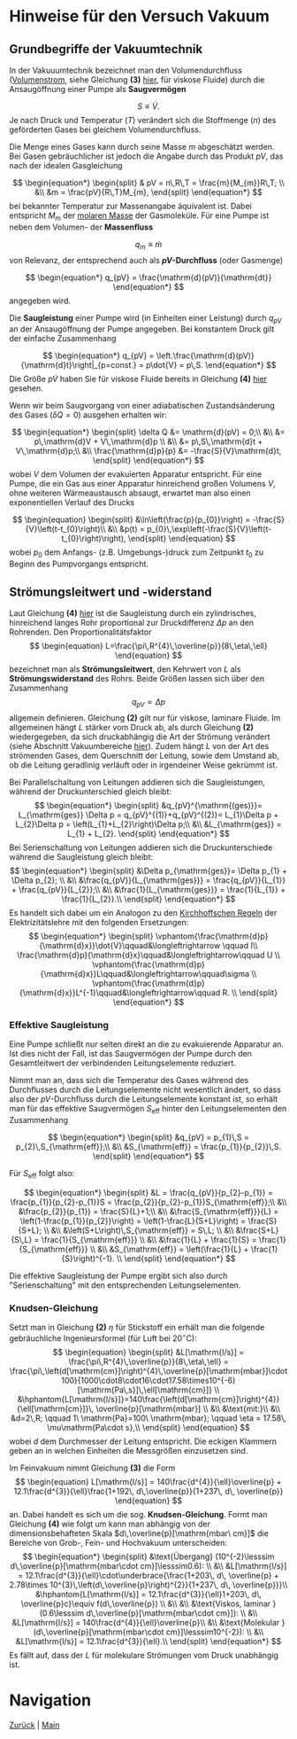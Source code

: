 # Hinweise für den Versuch Vakuum

## Grundbegriffe der Vakuumtechnik

In der Vakuuumtechnik bezeichnet man den Volumendurchfluss ([Volumenstrom](https://de.wikipedia.org/wiki/Volumenstrom#Normvolumenstrom), siehe Gleichung **(3)** [hier](https://gitlab.kit.edu/kit/etp-lehre/p2-praktikum/students/-/blob/main/Vakuum/doc/Hinweise-Vakuum.md), für viskose Fluide) durch die Ansaugöffnung einer Pumpe als **Saugvermögen**

$$
\begin{equation*}
S\equiv\dot{V}.
\end{equation*}
$$
Je nach Druck und Temperatur ($T$) verändert sich die Stoffmenge ($n$) des geförderten Gases bei gleichem Volumendurchfluss.

Die Menge eines Gases kann durch seine Masse $m$ abgeschätzt werden. Bei Gasen gebräuchlicher ist jedoch die Angabe durch das Produkt $pV$, das nach der idealen Gasgleichung 

$$
\begin{equation*}
\begin{split}
& pV = n\,R\,T = \frac{m}{M_{m}}R\,T; \\
&\\
&m = \frac{pV}{R\,T}M_{m},
\end{split}
\end{equation*}
$$
bei bekannter Temperatur zur Massenangabe äquivalent ist. Dabei entspricht $M_{m}$ der [molaren Masse](https://de.wikipedia.org/wiki/Molare_Masse) der Gasmoleküle. Für eine Pumpe ist neben dem Volumen- der **Massenfluss**

$$
\begin{equation*}
q_{m}\equiv\dot{m}
\end{equation*}
$$
von Relevanz, der entsprechend auch als **$pV$-Durchfluss** (oder Gasmenge)

$$
\begin{equation*}
q_{pV} = \frac{\mathrm{d}(pV)}{\mathrm{dt}}
\end{equation*}
$$
angegeben wird. 

Die **Saugleistung** einer Pumpe wird (in Einheiten einer Leistung) durch $q_{pV}$ an der Ansaugöffnung der Pumpe angegeben. Bei konstantem Druck gilt der einfache Zusammenhang 

$$
\begin{equation*}
q_{pV} = \left.\frac{\mathrm{d}(pV)}{\mathrm{d}t}\right|_{p=const.} = p\dot{V} = p\,S.
\end{equation*}
$$
Die Größe $p\dot{V}$ haben Sie für viskose Fluide bereits in Gleichung **(4)** [hier](https://gitlab.kit.edu/kit/etp-lehre/p2-praktikum/students/-/blob/main/Vakuum/doc/Hinweise-Vakuum.md) gesehen. 

Wenn wir beim Saugvorgang von einer adiabatischen Zustandsänderung des Gases ($\delta Q=0$) ausgehen erhalten wir: 

$$
\begin{equation*}
\begin{split}
\delta Q &= \mathrm{d}(pV) = 0;\\
&\\
&= p\,\mathrm{d}V  + V\,\mathrm{d}p \\
&\\
&= p\,S\,\mathrm{d}t  + V\,\mathrm{d}p;\\
&\\
\frac{\mathrm{d}p}{p} &= -\frac{S}{V}\mathrm{d}t,
\end{split}
\end{equation*}
$$
wobei $V$ dem Volumen der evakuierten Apparatur entspricht. Für eine Pumpe, die ein Gas aus einer Apparatur hinreichend großen Volumens $V$, ohne weiteren Wärmeaustausch absaugt, erwartet man also einen exponentiellen Verlauf des Drucks 

$$
\begin{equation}
\begin{split}
&\ln\left(\frac{p}{p_{0}}\right) = -\frac{S}{V}\left(t-t_{0}\right)\\
&\\
&p(t) = p_{0}\,\exp\left(-\frac{S}{V}\left(t-t_{0}\right)\right),
\end{split}
\end{equation}
$$
wobei $p_{0}$ dem Anfangs- (z.B. Umgebungs-)druck zum Zeitpunkt $t_{0}$ zu Beginn des Pumpvorgangs entspricht. 

## Strömungsleitwert und -widerstand

Laut Gleichung **(4)** [hier](https://gitlab.kit.edu/kit/etp-lehre/p2-praktikum/students/-/blob/main/Vakuum/doc/Hinweise-Vakuum.md) ist die Saugleistung durch ein zylindrisches, hinreichend langes Rohr proportional zur Druckdifferenz $\Delta p$ an den Rohrenden. Den Proportionalitätsfaktor 
$$
\begin{equation}
L=\frac{\pi\,R^{4}\,\overline{p}}{8\,\eta\,\ell}
\end{equation}
$$
bezeichnet man als **Strömungsleitwert**, den Kehrwert von $L$ als **Strömungswiderstand** des Rohrs. Beide Größen lassen sich über den Zusammenhang 
$$
\begin{equation*}
q_{pV}\propto\Delta p
\end{equation*}
$$
allgemein definieren. Gleichung **(2)** gilt nur für viskose, laminare Fluide. Im allgemeinen hängt $L$ stärker vom Druck ab, als durch Gleichung **(2)** wiedergegeben, da sich druckabhängig die Art der Strömung verändert (siehe Abschnitt Vakuumbereiche [hier](https://gitlab.kit.edu/kit/etp-lehre/p2-praktikum/students/-/blob/main/Vakuum/doc/Hinweise-Vakuum.md)). Zudem hängt $L$ von der Art des strömenden Gases, dem Querschnitt der Leitung, sowie dem Umstand ab, ob die Leitung geradlinig verläuft oder in irgendeiner Weise gekrümmt ist. 

Bei Parallelschaltung von Leitungen addieren sich die Saugleistungen, während der Druckunterschied gleich bleibt: 
$$
\begin{equation*}
\begin{split}
&q_{pV}^{\mathrm{(ges)}}= L_{\mathrm{ges}} \Delta p = q_{pV}^{(1)}+q_{pV}^{(2)}= L_{1}\Delta p + L_{2}\Delta p = \left(L_{1}+L_{2}\right)\Delta p;\\
&\\
&L_{\mathrm{ges}} = L_{1} + L_{2}.
\end{split}
\end{equation*}
$$
Bei Serienschaltung von Leitungen addieren sich die Druckunterschiede während die Saugleistung gleich bleibt: 
$$
\begin{equation*}
\begin{split}
&\Delta p_{\mathrm{ges}}= \Delta p_{1} + \Delta p_{2}; \\
&\\
&\frac{q_{pV}}{L_{\mathrm{ges}}} = \frac{q_{pV}}{L_{1}} + \frac{q_{pV}}{L_{2}};\\
&\\
&\frac{1}{L_{\mathrm{ges}}} = \frac{1}{L_{1}} + \frac{1}{L_{2}}.\\
\end{split}
\end{equation*}
$$
Es handelt sich dabei um ein Analogon zu den [Kirchhoffschen Regeln](https://de.wikipedia.org/wiki/Kirchhoffsche_Regeln) der Elektrizitätslehre mit den folgenden Ersetzungen: 
$$
\begin{equation*}
\begin{split}
\vphantom{\frac{\mathrm{d}p}{\mathrm{d}x}}\dot{V}\qquad&\longleftrightarrow \qquad I\\
\frac{\mathrm{d}p}{\mathrm{d}x}\qquad&\longleftrightarrow\qquad U \\
\vphantom{\frac{\mathrm{d}p}{\mathrm{d}x}}L\qquad&\longleftrightarrow\qquad\sigma \\
\vphantom{\frac{\mathrm{d}p}{\mathrm{d}x}}L^{-1}\qquad&\longleftrightarrow\qquad R. \\
\end{split}
\end{equation*}
$$

### Effektive Saugleistung

Eine Pumpe schließt nur selten direkt an die zu evakuierende Apparatur an. Ist dies nicht der Fall, ist das Saugvermögen der Pumpe durch den Gesamtleitwert der verbindenden Leitungselemente reduziert. 

Nimmt man an, dass sich die Temperatur des Gases während des Durchflusses durch die Leitungselemente nicht wesentlich ändert, so dass also der $pV$-Durchfluss durch die Leitungselemente konstant ist, so erhält man für das effektive Saugvermögen $S_{\mathrm{eff}}$ hinter den Leitungselementen den Zusammenhang 

$$
\begin{equation*}
\begin{split}
&q_{pV} = p_{1}\,S = p_{2}\,S_{\mathrm{eff}};\\
&\\
&S_{\mathrm{eff}} = \frac{p_{1}}{p_{2}}\,S.
\end{split}
\end{equation*}
$$


Für $S_{\mathrm{eff}}$ folgt also:

$$
\begin{equation*}
\begin{split}
&L = \frac{q_{pV}}{p_{2}-p_{1}} = \frac{p_{1}}{p_{2}-p_{1}}S = \frac{p_{2}}{p_{2}-p_{1}}S_{\mathrm{eff}};\\
&\\
&\frac{p_{2}}{p_{1}} = \frac{S}{L}+1;\\
&\\
&\frac{S_{\mathrm{eff}}}{L} = \left(1-\frac{p_{1}}{p_{2}}\right) = \left(1-\frac{L}{S+L}\right) = \frac{S}{S+L}; \\
&\\
&\left(S+L\right)\,S_{\mathrm{eff}} = S\,L; \\
&\\
&\frac{S+L}{S\,L} = \frac{1}{S_{\mathrm{eff}}} \\
&\\
&\frac{1}{L} + \frac{1}{S} = \frac{1}{S_{\mathrm{eff}}} \\
&\\
&S_{\mathrm{eff}} = \left(\frac{1}{L} + \frac{1}{S}\right)^{-1}. \\
\end{split}
\end{equation*}
$$

Die effektive Saugleistung der Pumpe ergibt sich also durch "Serienschaltung" mit den entsprechenden Leitungselementen.

### Knudsen-Gleichung

Setzt man in Gleichung **(2)** $\eta$ für Stickstoff ein erhält man die folgende gebräuchliche Ingenieursformel (für Luft bei $20^{\circ}\mathrm{C}$):
$$
\begin{equation}
\begin{split}
&L[\mathrm{l/s}] = \frac{\pi\,R^{4}\,\overline{p}}{8\,\eta\,\ell} = \frac{\pi\,\left(d[\mathrm{cm}]\right)^{4}\,\overline{p}[\mathrm{mbar}]\cdot 100}{1000\cdot8\cdot16\cdot17.58\times10^{-6}[\mathrm{Pa\,s}]\,\ell[\mathrm{cm}]} \\
&\hphantom{L[\mathrm{l/s}]}=140\frac{\left(d[\mathrm{cm}]\right)^{4}}{\ell[\mathrm{cm}]}\, \overline{p}[\mathrm{mbar}] \\
&\\
&\text{mit:}\\
&\\
&d=2\,R; \qquad
1\ \mathrm{Pa}=100\ \mathrm{mbar}; \qquad
\eta = 17.58\, \mu\mathrm{Pa\cdot s},\\
\end{split}
\end{equation}
$$
wobei $d$ dem Durchmesser der Leitung entspricht. Die eckigen Klammern geben an in welchen Einheiten die Messgrößen einzusetzen sind.

Im Feinvakuum nimmt Gleichung **(3)** die Form 
$$
\begin{equation}
L[\mathrm{l/s}] = 140\frac{d^{4}}{\ell}\overline{p} + 12.1\frac{d^{3}}{\ell}\frac{1+192\, d\,\overline{p}}{1+237\, d\, \overline{p}}
\end{equation}
$$
an. Dabei handelt es sich um die sog. **Knudsen-Gleichung**. Formt man Gleichung **(4)** wie folgt um kann man abhängig von der dimensionsbehafteten Skala $d\,\overline{p}[\mathrm{mbar\ cm}]$ die Bereiche von Grob-, Fein- und Hochvakuum unterscheiden:
$$
\begin{equation*}
\begin{split}
&\text{Übergang} (10^{-2}\lesssim d\,\overline{p}[\mathrm{mbar\cdot cm}]\lesssim0.6): \\
&\\
&L[\mathrm{l/s}] = 12.1\frac{d^{3}}{\ell}\cdot\underbrace{\frac{1+203\, d\, \overline{p} + 2.78\times 10^{3}\,\left(d\,\overline{p}\right)^{2}}{1+237\, d\, \overline{p}}}\\
&\hphantom{L[\mathrm{l/s}] = 12.1\frac{d^{3}}{\ell}1+203\, d\, \overline{p}c}\equiv f(d\,\overline{p}) \\
&\\
&\\
&\text{Viskos, laminar } (0.6\lesssim d\,\overline{p}[\mathrm{mbar\cdot cm}]): \\
&\\
&L[\mathrm{l/s}] = 140\frac{d^{4}}{\ell}\overline{p}\\
&\\
&\text{Molekular } (d\,\overline{p}[\mathrm{mbar\cdot cm}]\lesssim10^{-2}): \\
&\\
&L[\mathrm{l/s}] = 12.1\frac{d^{3}}{\ell}.\\
\end{split}
\end{equation*}
$$
Es fällt auf, dass der $L$ für molekulare Strömungen vom Druck unabhängig ist.   

# Navigation

[Zurück](https://gitlab.kit.edu/kit/etp-lehre/p2-praktikum/students/-/blob/main/Vakuum/doc/Hinweise-Vakuum.md) | [Main](https://gitlab.kit.edu/kit/etp-lehre/p2-praktikum/students/-/tree/main/Vakuum)



